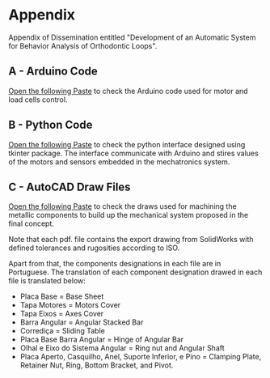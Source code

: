 # Appendix
Appendix of Dissemination entitled "Development of an Automatic System for Behavior Analysis of Orthodontic Loops".

## A - Arduino Code
[Open the following Paste](./arduino_code.ino/) to check the Arduino code used for motor and load cells control.
## B - Python Code
[Open the following Paste](./python_code.py/) to check the python interface designed using tkinter package. The interface communicate with Arduino and stires values of the motors and sensors embedded in the mechatronics system.


## C - AutoCAD Draw Files
[Open the following Paste](./2D%20Technical%20Draws/) to check the draws used for machining the metallic components to build up the mechanical system proposed in the final concept.

Note that each pdf. file contains the export drawing from SolidWorks with defined tolerances and rugosities according to ISO.

Apart from that, the components designations in each file are in Portuguese. The translation of each component designation drawed in each file is translated below:
- Placa Base = Base Sheet
- Tapa Motores = Motors Cover
- Tapa Eixos = Axes Cover
- Barra Angular = Angular Stacked Bar
- Corrediça = Sliding Table
- Placa Base Barra Angular = Hinge of Angular Bar
- Olhal e Eixo do Sistema Angular = Ring nut and Angular Shaft
- Placa Aperto, Casquilho, Anel, Suporte Inferior, e Pino = Clamping Plate, Retainer Nut, Ring, Bottom Bracket, and Pivot.

  



